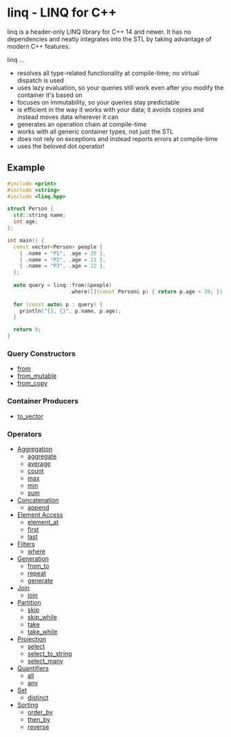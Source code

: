 # linq - LINQ for C++

linq is a header-only LINQ library for C++ 14 and newer.
It has no dependencies and neatly integrates into the STL by taking advantage of modern C++ features.

linq ...

- resolves all type-related functionality at compile-time; no virtual dispatch is used
- uses lazy evaluation, so your queries still work even after you modify the container it's based on
- focuses on immutability, so your queries stay predictable
- is efficient in the way it works with your data; it avoids copies and instead moves data wherever it can
- generates an operation chain at compile-time
- works with all generic container types, not just the STL
- does not rely on exceptions and instead reports errors at compile-time
- uses the beloved dot operator!

## Example

```cpp
#include <print>
#include <string>
#include <linq.hpp>

struct Person {
  std::string name;
  int age;
};

int main() {
  const vector<Person> people {
    { .name = "P1", .age = 20 },
    { .name = "P2", .age = 21 },
    { .name = "P3", .age = 22 },
  };
  
  auto query = linq::from(&people)
                    .where([](const Person& p) { return p.age > 20; });
                    
  for (const auto& p : query) {
    println("{}, {}", p.name, p.age);
  }

  return 0;
}
```

### Query Constructors

- [from](https://github.com/cemderv/linq/wiki/Query-Constructors#from)
- [from_mutable](https://github.com/cemderv/linq/wiki/Query-Constructors#from_mutable)
- [from_copy](https://github.com/cemderv/linq/wiki/Query-Constructors#from_copy)

### Container Producers

- [to_vector](https://github.com/cemderv/linq/wiki/Container-Producers#to_vector)

### Operators

- [Aggregation](https://github.com/cemderv/linq/wiki/Aggregate-Operators)
    - [aggregate](https://github.com/cemderv/linq/wiki/Aggregate-Operators#aggregate)
    - [average](https://github.com/cemderv/linq/wiki/Aggregate-Operators#average)
    - [count](https://github.com/cemderv/linq/wiki/Aggregate-Operators#count)
    - [max](https://github.com/cemderv/linq/wiki/Aggregate-Operators#max)
    - [min](https://github.com/cemderv/linq/wiki/Aggregate-Operators#min)
    - [sum](https://github.com/cemderv/linq/wiki/Aggregate-Operators#sum)
- [Concatenation](https://github.com/cemderv/linq/wiki/Concatenation-Operators)
    - [append](https://github.com/cemderv/linq/wiki/Concatenation-Operators#append)
- [Element Access](https://github.com/cemderv/linq/wiki/Element-Operators)
    - [element_at](https://github.com/cemderv/linq/wiki/Element-Operators#element_at)
    - [first](https://github.com/cemderv/linq/wiki/Element-Operators#first)
    - [last](https://github.com/cemderv/linq/wiki/Element-Operators#last)
- [Filters](https://github.com/cemderv/linq/wiki/Filter-Operators)
    - [where](https://github.com/cemderv/linq/wiki/Filter-Operators#where)
- [Generation](https://github.com/cemderv/linq/wiki/Generation-Operators)
    - [from_to](https://github.com/cemderv/linq/wiki/Generation-Operators#from_to)
    - [repeat](https://github.com/cemderv/linq/wiki/Generation-Operators#repeat)
    - [generate](https://github.com/cemderv/linq/wiki/Generation-Operators#generate)
- [Join](https://github.com/cemderv/linq/wiki/Join-Operators)
    - [join](https://github.com/cemderv/linq/wiki/Join-Operators#join)
- [Partition](https://github.com/cemderv/linq/wiki/Partition-Operators)
    - [skip](https://github.com/cemderv/linq/wiki/Partition-Operators#skip)
    - [skip_while](https://github.com/cemderv/linq/wiki/Partition-Operators#skip_while)
    - [take](https://github.com/cemderv/linq/wiki/Partition-Operators#take)
    - [take_while](https://github.com/cemderv/linq/wiki/Partition-Operators#take_while)
- [Projection](https://github.com/cemderv/linq/wiki/Projection-Operators)
    - [select](https://github.com/cemderv/linq/wiki/Projection-Operators#select)
    - [select_to_string](https://github.com/cemderv/linq/wiki/Projection-Operators#select_to_string)
    - [select_many](https://github.com/cemderv/linq/wiki/Projection-Operators#select_many)
- [Quantifiers](https://github.com/cemderv/linq/wiki/Quantifier-Operators)
    - [all](https://github.com/cemderv/linq/wiki/Quantifier-Operators#all)
    - [any](https://github.com/cemderv/linq/wiki/Quantifier-Operators#any)
- [Set](https://github.com/cemderv/linq/wiki/Set-Operators)
    - [distinct](https://github.com/cemderv/linq/wiki/Set-Operators#distinct)
- [Sorting](https://github.com/cemderv/linq/wiki/Sorting-Operators)
    - [order_by](https://github.com/cemderv/linq/wiki/Sorting-Operators#order_by)
    - [then_by](https://github.com/cemderv/linq/wiki/Sorting-Operators#then_by)
    - [reverse](https://github.com/cemderv/linq/wiki/Sorting-Operators#reverse)


